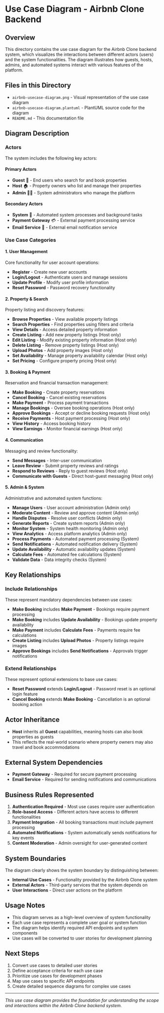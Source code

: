 # Use Case Diagram - Airbnb Clone Backend

## Overview
This directory contains the use case diagram for the Airbnb Clone backend system, which visualizes the interactions between different actors (users) and the system functionalities. The diagram illustrates how guests, hosts, admins, and automated systems interact with various features of the platform.

## Files in this Directory
- `airbnb-usecase-diagram.png` - Visual representation of the use case diagram
- `airbnb-usecase-diagram.plantuml` - PlantUML source code for the diagram
- `README.md` - This documentation file

## Diagram Description

### Actors
The system includes the following key actors:

#### Primary Actors
- **Guest** 👤 - End users who search for and book properties
- **Host** 🏠 - Property owners who list and manage their properties
- **Admin** 👨‍💼 - System administrators who manage the platform

#### Secondary Actors
- **System** 🔧 - Automated system processes and background tasks
- **Payment Gateway** 💳 - External payment processing service
- **Email Service** 📧 - External email notification service

### Use Case Categories

#### 1. User Management
Core functionality for user account operations:
- **Register** - Create new user accounts
- **Login/Logout** - Authenticate users and manage sessions
- **Update Profile** - Modify user profile information
- **Reset Password** - Password recovery functionality

#### 2. Property & Search
Property listing and discovery features:
- **Browse Properties** - View available property listings
- **Search Properties** - Find properties using filters and criteria
- **View Details** - Access detailed property information
- **Create Listing** - Add new property listings (Host only)
- **Edit Listing** - Modify existing property information (Host only)
- **Delete Listing** - Remove property listings (Host only)
- **Upload Photos** - Add property images (Host only)
- **Set Availability** - Manage property availability calendar (Host only)
- **Set Pricing** - Configure property pricing (Host only)

#### 3. Booking & Payment
Reservation and financial transaction management:
- **Make Booking** - Create property reservations
- **Cancel Booking** - Cancel existing reservations
- **Make Payment** - Process payment transactions
- **Manage Bookings** - Oversee booking operations (Host only)
- **Approve Bookings** - Accept or decline booking requests (Host only)
- **Receive Payments** - Host payment processing (Host only)
- **View History** - Access booking history
- **View Earnings** - Monitor financial earnings (Host only)

#### 4. Communication
Messaging and review functionality:
- **Send Messages** - Inter-user communication
- **Leave Review** - Submit property reviews and ratings
- **Respond to Reviews** - Reply to guest reviews (Host only)
- **Communicate with Guests** - Direct host-guest messaging (Host only)

#### 5. Admin & System
Administrative and automated system functions:
- **Manage Users** - User account administration (Admin only)
- **Moderate Content** - Review and approve content (Admin only)
- **Handle Disputes** - Resolve user conflicts (Admin only)
- **Generate Reports** - Create system reports (Admin only)
- **Monitor System** - System health monitoring (Admin only)
- **View Analytics** - Access platform analytics (Admin only)
- **Process Payments** - Automated payment processing (System)
- **Send Notifications** - Automated notification delivery (System)
- **Update Availability** - Automatic availability updates (System)
- **Calculate Fees** - Automated fee calculations (System)
- **Validate Data** - Data integrity checks (System)

## Key Relationships

### Include Relationships
These represent mandatory dependencies between use cases:
- **Make Booking** includes **Make Payment** - Bookings require payment processing
- **Make Booking** includes **Update Availability** - Bookings update property availability
- **Make Payment** includes **Calculate Fees** - Payments require fee calculations
- **Create Listing** includes **Upload Photos** - Property listings require images
- **Approve Bookings** includes **Send Notifications** - Approvals trigger notifications

### Extend Relationships
These represent optional extensions to base use cases:
- **Reset Password** extends **Login/Logout** - Password reset is an optional login feature
- **Cancel Booking** extends **Make Booking** - Cancellation is an optional booking action

## Actor Inheritance
- **Host** inherits all **Guest** capabilities, meaning hosts can also book properties as guests
- This reflects the real-world scenario where property owners may also travel and book accommodations

## External System Dependencies
- **Payment Gateway** - Required for secure payment processing
- **Email Service** - Required for sending notifications and communications

## Business Rules Represented
1. **Authentication Required** - Most use cases require user authentication
2. **Role-based Access** - Different actors have access to different functionalities
3. **Payment Integration** - All booking transactions must include payment processing
4. **Automated Notifications** - System automatically sends notifications for key events
5. **Content Moderation** - Admin oversight for user-generated content

## System Boundaries
The diagram clearly shows the system boundary by distinguishing between:
- **Internal Use Cases** - Functionality provided by the Airbnb Clone system
- **External Actors** - Third-party services that the system depends on
- **User Interactions** - Direct user actions on the platform

## Usage Notes
- This diagram serves as a high-level overview of system functionality
- Each use case represents a complete user goal or system function
- The diagram helps identify required API endpoints and system components
- Use cases will be converted to user stories for development planning

## Next Steps
1. Convert use cases to detailed user stories
2. Define acceptance criteria for each use case
3. Prioritize use cases for development phases
4. Map use cases to specific API endpoints
5. Create detailed sequence diagrams for complex use cases

---

*This use case diagram provides the foundation for understanding the scope and interactions within the Airbnb Clone backend system.*
